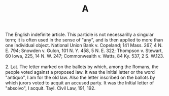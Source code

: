 ---
title: A
permalink: "/definitions/a.html"
body: 1. The English indefinite article. This particle is not necessarilly a singular
  term; it is often used in the sense of "any", and is then applied to more than one
  individual object. National Union Bank v. Copeland; 141 Mass. 267, 4 N. E. 794;
  Snowden v. Gulon, 101 N. Y. 458, 5 N. E. 322; Thomp­son v. Stewart, 60 Iowa, 225,
  14 N. W. 247; Commonwealth v. Watts, 84 Ky. 537, 2 S. W.123. <br><br> 2. Lat. The
  letter marked on the bal­lots by which, among the Romans, the people voted against
  a proposed law. It was the lnltlal letter or the word "antiquo", I am for the old
  law. Also the letter inscribed on the ballots by which jurors voted·to acquit an
  accused party. It was the lnltial letter of "absolvo", I acquit. Tayl. Civil Law,
  191, 192.
published_at: '2018-07-08'
layout: post
---